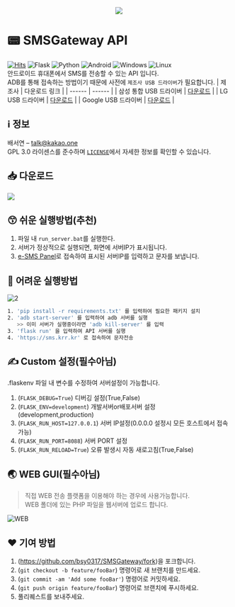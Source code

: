 <p align="center"><img src="https://capsule-render.vercel.app/api?type=transparent&color=black&height=300&section=header&text=SMS%20Gateway&fontSize=90" /></p>

# 📟 SMSGateway API
[![Hits](https://hits.seeyoufarm.com/api/count/incr/badge.svg?url=https%3A%2F%2Fgithub.com%2Fbsy0317%2FSMSGateway%2F&count_bg=%2379C83D&title_bg=%23555555&icon=&icon_color=%23E7E7E7&title=hits&edge_flat=false)](https://hits.seeyoufarm.com)
![Flask](https://img.shields.io/badge/flask-%23000.svg?style=for-the-badge&logo=flask&logoColor=white) ![Python](https://img.shields.io/badge/python-3670A0?style=for-the-badge&logo=python&logoColor=ffdd54) ![Android](https://img.shields.io/badge/Android-3DDC84?style=for-the-badge&logo=android&logoColor=white) ![Windows](https://img.shields.io/badge/Windows-0078D6?style=for-the-badge&logo=windows&logoColor=white) ![Linux](https://img.shields.io/badge/Linux-FCC624?style=for-the-badge&logo=linux&logoColor=black)  
안드로이드 휴대폰에서 SMS를 전송할 수 있는 API 입니다.   
ADB를 통해 접속하는 방법이기 때문에 사전에 ``제조사 USB 드라이버``가 필요합니다.
| 제조사 | 다운로드 링크 |
| ------ | ------ |
| 삼성 통합 USB 드라이버 | [다운로드](https://downloadcenter.samsung.com/content/SW/202012/20201229125900126/SAMSUNG_USB_Driver_for_Mobile_Phones.exe) |
| LG USB 드라이버 | [다운로드](https://www.lge.co.kr/lgekor/download-center/downloadCenterList.do#cur) |
| Google USB 드라이버 | [다운로드](https://developer.android.com/studio/run/win-usb?hl=ko) |


## ℹ️ 정보
배서연 – [talk@kakao.one](mailto:talk@kakao.one)  
GPL 3.0 라이센스를 준수하며 [``LICENSE``](https://opensource.org/licenses/gpl-3.0.html)에서 자세한 정보를 확인할 수 있습니다.  

## 📥 다운로드
<p align="left">
  <a href="https://github.com/bsy0317/SMSGateway/archive/refs/heads/main.zip">
    <img src="https://custom-icon-badges.herokuapp.com/badge/-Download-blue?style=for-the-badge&logo=download&logoColor=white"/>
  </a>
</p>
  
## 😙 쉬운 실행방법(추천)
1. 파일 내 `run_server.bat`를 실행한다.  
2. 서버가 정상적으로 실행되면, 화면에 서버IP가 표시됩니다.
2. [e-SMS Panel](https://sms.krr.kr)로 접속하여 표시된 서버IP를 입력하고 문자를 보냅니다.  
  
## 🤔 어려운 실행방법
![2](https://user-images.githubusercontent.com/6503979/149714141-4d1d5811-cd15-4e5c-a297-06a52a0776ad.PNG)
 ```sh 
 1. 'pip install -r requirements.txt' 를 입력하여 필요한 패키지 설치 
 2. 'adb start-server' 를 입력하여 adb 서버를 실행
    >> 이미 서버가 실행중이라면 'adb kill-server' 를 입력
 3. 'flask run' 을 입력하여 API 서버를 실행
 4. 'https://sms.krr.kr' 로 접속하여 문자전송
``` 
  
## ✍️ Custom 설정(필수아님)
.flaskenv 파일 내 변수를 수정하여 서버설정이 가능합니다. 
1. (`FLASK_DEBUG=True`) 디버깅 설정(True,False)
2. (`FLASK_ENV=development`) 개발서버or배포서버 설정(development,production)
3. (`FLASK_RUN_HOST=127.0.0.1`) 서버 IP설정(0.0.0.0 설정시 모든 호스트에서 접속가능) 
4. (`FLASK_RUN_PORT=8088`) 서버 PORT 설정  
5. (`FLASK_RUN_RELOAD=True`) 오류 발생시 자동 새로고침(True,False)  
  
## 🌏 WEB GUI(필수아님)
> 직접 WEB 전송 플랫폼을 이용해야 하는 경우에 사용가능합니다.  
> WEB 폴더에 있는 PHP 파일을 웹서버에 업로드 합니다.  

![WEB](https://user-images.githubusercontent.com/6503979/149710870-7ee06528-5098-4f67-9dd5-0f5fd6720856.PNG)
  
## ❤️ 기여 방법
1. (<https://github.com/bsy0317/SMSGateway/fork>)을 포크합니다.
2. (`git checkout -b feature/fooBar`) 명령어로 새 브랜치를 만드세요.
3. (`git commit -am 'Add some fooBar'`) 명령어로 커밋하세요.
4. (`git push origin feature/fooBar`) 명령어로 브랜치에 푸시하세요. 
5. 풀리퀘스트를 보내주세요.
